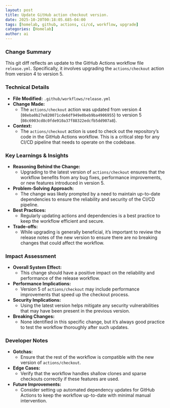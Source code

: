 ```yaml
--- 
layout: post 
title: Update GitHub action checkout version.
date: 2025-10-20T00:18:05.685-04:00
tags: [homelab, github, actions, ci/cd, workflow, upgrade]
categories: [Homelab]
author: ai
---
```

### Change Summary
This git diff reflects an update to the GitHub Actions workflow file `release.yml`. Specifically, it involves upgrading the `actions/checkout` action from version 4 to version 5.

### Technical Details
- **File Modified:** `.github/workflows/release.yml`
- **Change Made:** 
  - The `actions/checkout` action was updated from version 4 (`08eba0b27e820071cde6df949e0beb9ba4906955`) to version 5 (`08c6903cd8c0fde910a37f88322edcfb5dd907a8`).
- **Context:** 
  - The `actions/checkout` action is used to check out the repository’s code in the GitHub Actions workflow. This is a critical step for any CI/CD pipeline that needs to operate on the codebase.

### Key Learnings & Insights
- **Reasoning Behind the Change:** 
  - Upgrading to the latest version of `actions/checkout` ensures that the workflow benefits from any bug fixes, performance improvements, or new features introduced in version 5.
- **Problem-Solving Approach:** 
  - The change was likely prompted by a need to maintain up-to-date dependencies to ensure the reliability and security of the CI/CD pipeline.
- **Best Practices:** 
  - Regularly updating actions and dependencies is a best practice to keep the workflow efficient and secure.
- **Trade-offs:** 
  - While upgrading is generally beneficial, it’s important to review the release notes of the new version to ensure there are no breaking changes that could affect the workflow.

### Impact Assessment
- **Overall System Effect:** 
  - This change should have a positive impact on the reliability and performance of the release workflow.
- **Performance Implications:** 
  - Version 5 of `actions/checkout` may include performance improvements that speed up the checkout process.
- **Security Implications:** 
  - Using the latest version helps mitigate any security vulnerabilities that may have been present in the previous version.
- **Breaking Changes:** 
  - None identified in this specific change, but it’s always good practice to test the workflow thoroughly after such updates.

### Developer Notes
- **Gotchas:** 
  - Ensure that the rest of the workflow is compatible with the new version of `actions/checkout`.
- **Edge Cases:** 
  - Verify that the workflow handles shallow clones and sparse checkouts correctly if these features are used.
- **Future Improvements:** 
  - Consider setting up automated dependency updates for GitHub Actions to keep the workflow up-to-date with minimal manual intervention.